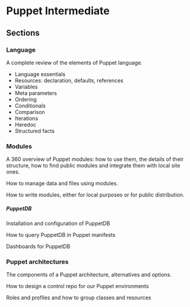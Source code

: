 # Puppet Intermediate

## Sections

### Language

A complete review of the elements of Puppet language.

- Language essentials
- Resources: declaration, defaults, references
- Variables
- Meta parameters
- Ordering
- Conditionals
- Comparison
- Iterations
- Heredoc
- Structured facts


### Modules

A 360 overview of Puppet modules: how to use them, the details of their structure, how to find public modules and integrate them with local site ones.

How to manage data and files using modules.

How to write modules, either for local purposes or for public distribution.

##### PuppetDB

Installation and configuration of PuppetDB

How to query PuppetDB in Puppet manifests

Dashboards for PuppetDB

### Puppet architectures

The components of a Puppet architecture, alternatives and options.

How to design a control repo for our Puppet environments

Roles and profiles and how to group classes and resources
